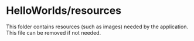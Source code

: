 # HelloWorlds/resources

This folder contains resources (such as images) needed by the application. This file can
be removed if not needed.
